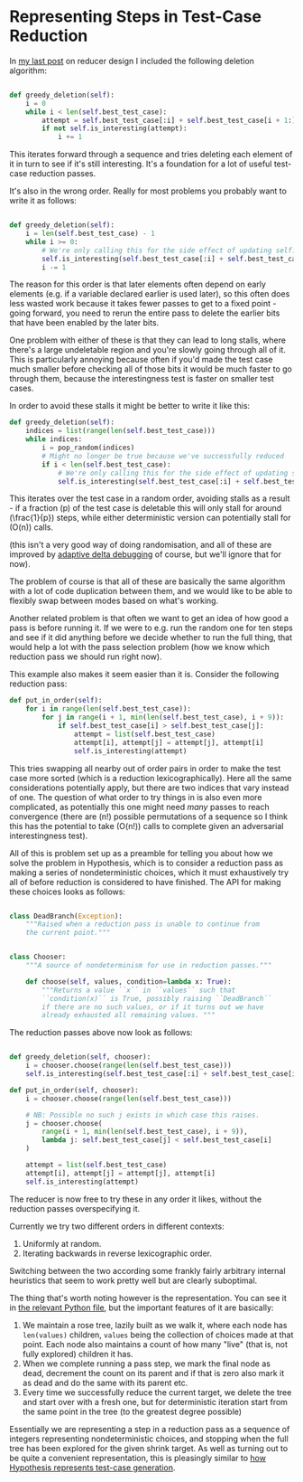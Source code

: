 # Representing Steps in Test-Case Reduction

In [my last post](https://notebook.drmaciver.com/posts/2021-01-01-11:22.html) on reducer design I included the following deletion algorithm:

```python

def greedy_deletion(self):
    i = 0
    while i < len(self.best_test_case):
        attempt = self.best_test_case[:i] + self.best_test_case[i + 1:]
        if not self.is_interesting(attempt):
            i += 1
```

This iterates forward through a sequence and tries deleting each element of it in turn to see if it's still interesting.
It's a foundation for a lot of useful test-case reduction passes.

It's also in the wrong order. Really for most problems you probably want to write it as follows:

```python

def greedy_deletion(self):
    i = len(self.best_test_case) - 1
    while i >= 0:
        # We're only calling this for the side effect of updating self.best_test_case
        self.is_interesting(self.best_test_case[:i] + self.best_test_case[i + 1:])
        i -= 1
```

The reason for this order is that later elements often depend on early elements (e.g. if a variable declared earlier is used later),
so this often does less wasted work because it takes fewer passes to get to a fixed point - going forward, you need to rerun the entire pass to delete the earlier bits that have been enabled by the later bits.

One problem with either of these is that they can lead to long stalls, where there's a large undeletable region and you're slowly going through all of it.
This is particularly annoying because often if you'd made the test case much smaller before checking all of those bits it would be much faster to go through them,
because the interestingness test is faster on smaller test cases.

In order to avoid these stalls it might be better to write it like this:


```python
def greedy_deletion(self):
    indices = list(range(len(self.best_test_case)))
    while indices:
        i = pop_random(indices)
        # Might no longer be true because we've successfully reduced
        if i < len(self.best_test_case):
            # We're only calling this for the side effect of updating self.best_test_case
            self.is_interesting(self.best_test_case[:i] + self.best_test_case[i + 1:])
```

This iterates over the test case in a random order, avoiding stalls as a result - if a fraction \(p\) of the test case is deletable this will only stall for around \(\frac{1}{p}\) steps, while either deterministic version can potentially stall for \(O(n)\) calls.

(this isn't a very good way of doing randomisation, and all of these are improved by [adaptive delta debugging](https://www.drmaciver.com/2017/06/adaptive-delta-debugging/) of course, but we'll ignore that for now).

The problem of course is that all of these are basically the same algorithm with a lot of code duplication between them, and we would like to be able to flexibly swap between modes based on what's working.

Another related problem is that often we want to get an idea of how good a pass is before running it. If we were to e.g. run the random one for ten steps and see if it did anything before we decide whether to run the full thing, that would help a lot with the pass selection problem (how we know which reduction pass we should run right now).

This example also makes it seem easier than it is. Consider the following reduction pass:

```python
def put_in_order(self):
    for i in range(len(self.best_test_case)):
        for j in range(i + 1, min(len(self.best_test_case), i + 9)):
            if self.best_test_case[i] > self.best_test_case[j]:
                attempt = list(self.best_test_case)
                attempt[i], attempt[j] = attempt[j], attempt[i]
                self.is_interesting(attempt)
```

This tries swapping all nearby out of order pairs in order to make the test case more sorted (which is a reduction lexicographically).
Here all the same considerations potentially apply, but there are two indices that vary instead of one.
The question of what order to try things in is also even more complicated, as potentially this one might need *many* passes to reach convergence (there are \(n!\) possible permutations of a sequence so I think this has the potential to take \(O(n!)\) calls to complete given an adversarial interestingness test).

All of this is problem set up as a preamble for telling you about how we solve the problem in Hypothesis, which is to consider a reduction pass as making a series of nondeterministic choices,
which it must exhaustively try all of before reduction is considered to have finished.
The API for making these choices looks as follows:

```python

class DeadBranch(Exception):
    """Raised when a reduction pass is unable to continue from
    the current point."""


class Chooser:
    """A source of nondeterminism for use in reduction passes."""

    def choose(self, values, condition=lambda x: True):
        """Returns a value ``x`` in ``values`` such that
        ``condition(x)`` is True, possibly raising ``DeadBranch``
        if there are no such values, or if it turns out we have
        already exhausted all remaining values. """
```

The reduction passes above now look as follows:

```python

def greedy_deletion(self, chooser):
    i = chooser.choose(range(len(self.best_test_case)))
    self.is_interesting(self.best_test_case[:i] + self.best_test_case[i + 1:])

def put_in_order(self, chooser):
    i = chooser.choose(range(len(self.best_test_case)))

    # NB: Possible no such j exists in which case this raises.
    j = chooser.choose(
        range(i + 1, min(len(self.best_test_case), i + 9)),
        lambda j: self.best_test_case[j] < self.best_test_case[i]
    )

    attempt = list(self.best_test_case)
    attempt[i], attempt[j] = attempt[j], attempt[i]
    self.is_interesting(attempt)
```

The reducer is now free to try these in any order it likes, without the reduction passes overspecifying it.

Currently we try two different orders in different contexts:

1. Uniformly at random.
2. Iterating backwards in reverse lexicographic order.

Switching between the two according some frankly fairly arbitrary internal heuristics that seem to work pretty well but are clearly suboptimal.

The thing that's worth noting however is the representation. You can see it in [the relevant Python file](https://github.com/HypothesisWorks/hypothesis/blob/master/hypothesis-python/src/hypothesis/internal/conjecture/choicetree.py), but the important features of it are basically:

1. We maintain a rose tree, lazily built as we walk it, where each node has ``len(values)`` children, ``values`` being the collection of choices made at that point. Each node also maintains a count of how many "live" (that is, not fully explored) children it has.
2. When we complete running a pass step, we mark the final node as dead, decrement the count on its parent and if that is zero also mark it as dead and do the same with its parent etc.
3. Every time we successfully reduce the current target, we delete the tree and start over with a fresh one, but for deterministic iteration start from the same point in the tree (to the greatest degree possible)

Essentially we are representing a step in a reduction pass as a sequence of integers representing nondeterministic choices,
and stopping when the full tree has been explored for the given shrink target.
As well as turning out to be quite a convenient representation, this is pleasingly similar to [how Hypothesis represents test-case generation](https://2020.ecoop.org/details/ecoop-2020-papers/13/Test-Case-Reduction-via-Test-Case-Generation-Insights-From-the-Hypothesis-Reducer).
